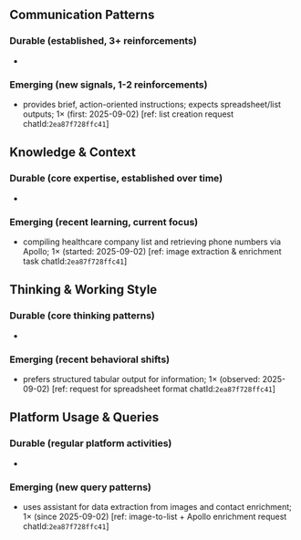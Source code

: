 ## Communication Patterns
### Durable (established, 3+ reinforcements)
- 
### Emerging (new signals, 1-2 reinforcements)
- provides brief, action-oriented instructions; expects spreadsheet/list outputs; 1× (first: 2025-09-02) [ref: list creation request chatId:`2ea87f728ffc41`]

## Knowledge & Context
### Durable (core expertise, established over time)
- 
### Emerging (recent learning, current focus)
- compiling healthcare company list and retrieving phone numbers via Apollo; 1× (started: 2025-09-02) [ref: image extraction & enrichment task chatId:`2ea87f728ffc41`]

## Thinking & Working Style
### Durable (core thinking patterns)
- 
### Emerging (recent behavioral shifts)
- prefers structured tabular output for information; 1× (observed: 2025-09-02) [ref: request for spreadsheet format chatId:`2ea87f728ffc41`]

## Platform Usage & Queries
### Durable (regular platform activities)
- 
### Emerging (new query patterns)
- uses assistant for data extraction from images and contact enrichment; 1× (since 2025-09-02) [ref: image-to-list + Apollo enrichment request chatId:`2ea87f728ffc41`]